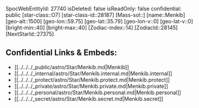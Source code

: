 ﻿---
location: [35.79,59.75,1500]
type: Station
tags:
- astro/Star

---
SpocWebEntityId: 27740
isDeleted: false
isReadOnly: false
confidential: public
[star-class::O7]
[star-class-id::28187]
[Mass-sol::]
[name::Menkib]
[geo-alt::1500]
[geo-lon::59.75]
[geo-lat::35.79]
[geo-lon-v::0]
[geo-lat-v::0]
[bright-min::40]
[bright-max::40]
[Zodiac-index::14]
[ZodiacId::28145]
[NextStarId::27375]



## Confidential Links & Embeds: 
- [[../../../_public/astro/Star/Menkib.md|Menkib]] 
- [[../../../_internal/astro/Star/Menkib.internal.md|Menkib.internal]] 
- [[../../../_protect/astro/Star/Menkib.protect.md|Menkib.protect]] 
- [[../../../_private/astro/Star/Menkib.private.md|Menkib.private]] 
- [[../../../_personal/astro/Star/Menkib.personal.md|Menkib.personal]] 
- [[../../../_secret/astro/Star/Menkib.secret.md|Menkib.secret]] 
